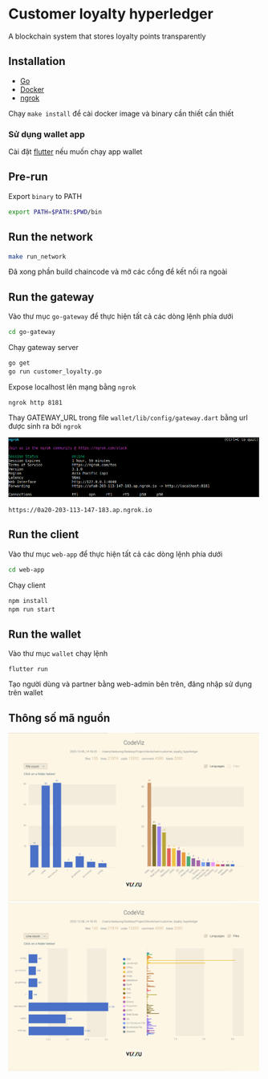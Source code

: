 # Customer loyalty hyperledger

A blockchain system that stores loyalty points transparently

## Installation

- [Go](https://go.dev/doc/install)
- [Docker](https://www.docker.com/)
- [ngrok](https://ngrok.com/)

Chạy `make install` để cài docker image và binary cần thiết cần thiết

### Sử dụng wallet app

Cài đặt [flutter](https://docs.flutter.dev/get-started/install) nếu muốn chạy app wallet

## Pre-run

Export `binary` to PATH
```bash
export PATH=$PATH:$PWD/bin
```

## Run the network

```bash
make run_network
```

Đã xong phần build chaincode và mở các cổng để kết nối ra ngoài

## Run the gateway

Vào thư mục `go-gateway` để thực hiện tất cả các dòng lệnh phía dưới
```bash
cd go-gateway
```

Chạy gateway server
```bash
go get
go run customer_loyalty.go
```

Expose localhost lên mạng bằng `ngrok`
```
ngrok http 8181
```
Thay GATEWAY_URL trong file `wallet/lib/config/gateway.dart` bằng url được sinh ra bởi `ngrok`

<img src="assets/ngrok_expose.png" alt="file-count" width="500"/>

```
https://0a20-203-113-147-183.ap.ngrok.io
```

## Run the client

Vào thư mục `web-app` để thực hiện tất cả các dòng lệnh phía dưới
```bash
cd web-app
```

Chạy client
```bash
npm install
npm run start
```

## Run the wallet

Vào thư mục `wallet` chạy lệnh
```
flutter run
```

Tạo người dùng và partner bằng web-admin bên trên, đăng nhập sử dụng trên wallet

## Thông số mã nguồn
<img src="assets/file_count.png" alt="file-count" width="500"/>

<img src="assets/line_count.png" alt="line-count" width="500"/>
